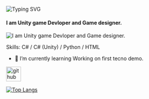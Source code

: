 <img src="https://readme-typing-svg.demolab.com?font=Fira+Code&pause=1000&color=B571F7&width=435&lines=Hi+there+%F0%9F%91%8B%2C+my+name+is+MrsedD" alt="Typing SVG" /></a>
#### I am Unity game Devloper and Game designer.
![I am Unity game Devloper and Game designer.](https://arturssmirnovs.github.io/github-profile-readme-generator/images/banner.png)


Skills: C# / C# (Unity) / Python / HTML 

- 🌱 I’m currently learning Working on first tecno demo. 


[<img src='https://cdn.jsdelivr.net/npm/simple-icons@3.0.1/icons/github.svg' alt='github' height='40'>](https://github.com/MrsedDGD)  

[![Top Langs](https://github-readme-stats.vercel.app/api/top-langs/?username=MrsedDGD)](https://github.com/anuraghazra/github-readme-stats)

